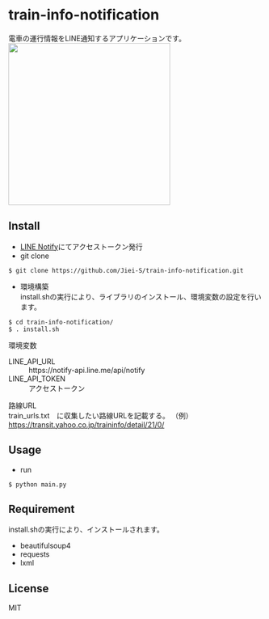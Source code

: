 # train-info-notification
電車の運行情報をLINE通知するアプリケーションです。  
<img src="https://user-images.githubusercontent.com/55335212/80302341-69783400-87e4-11ea-929f-2c4bc7230f40.jpeg" width="320px">

## Install
- [LINE Notify](https://notify-bot.line.me/ja/)にてアクセストークン発行
- git clone
~~~
$ git clone https://github.com/Jiei-S/train-info-notification.git
~~~
- 環境構築  
install.shの実行により、ライブラリのインストール、環境変数の設定を行います。
~~~
$ cd train-info-notification/
$ . install.sh
~~~
環境変数
<dl>
  <dt>LINE_API_URL</dt>
  <dd>https://notify-api.line.me/api/notify</dd>
  <dt>LINE_API_TOKEN</dt>
  <dd>アクセストークン</dd>
</dl>

路線URL  
train_urls.txt　に収集したい路線URLを記載する。
（例）
https://transit.yahoo.co.jp/traininfo/detail/21/0/

## Usage
- run
~~~
$ python main.py
~~~

## Requirement
install.shの実行により、インストールされます。  
- beautifulsoup4  
- requests  
- lxml

## License
MIT
